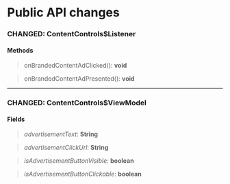 # Public API changes
### CHANGED:  ContentControls$Listener

#### Methods


> onBrandedContentAdClicked(): **void**

> onBrandedContentAdPresented(): **void**


-----

### CHANGED:  ContentControls$ViewModel
#### Fields


> *advertisementText*: **String**

> *advertisementClickUrl*: **String**

> *isAdvertisementButtonVisible*: **boolean**

> *isAdvertisementButtonClickable*: **boolean**


